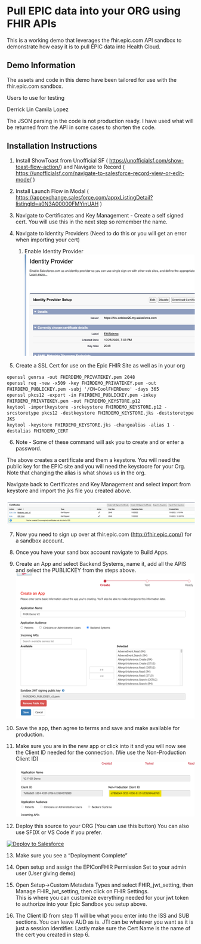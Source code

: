 # Pull EPIC data into your ORG using FHIR APIs

This is a working demo that leverages the fhir.epic.com API sandbox to demonstrate how easy it is to pull EPIC data into Health Cloud.

## Demo Information

The assets and code in this demo have been tailored for use with the fhir.epic.com sandbox.  

Users to use for testing

Derrick Lin
Camila Lopez

The JSON parsing in the code is not production ready.  I have used what will be returned from the API in some cases to shorten the code.

## Installation Instructions

1. Install ShowToast from Unofficial SF ( https://unofficialsf.com/show-toast-flow-action/) and Navigate to Record ( https://unofficialsf.com/navigate-to-salesforce-record-view-or-edit-mode/ )

2. Install Launch Flow in Modal ( https://appexchange.salesforce.com/appxListingDetail?listingId=a0N3A00000FMYinUAH )

3. Navigate to Certificates and Key Management - Create a self signed cert.  You will use this in the next step so remember the name. 

4. Navigate to Identity Providers (Need to do this or you will get an error when importing your cert)
    1. Enable Identity Provider
    ![Image: images/IDP.png](/images/IDP.png)

5. Create a SSL Cert for use on the Epic FHIR Site as well as in your org
```
openssl genrsa -out FHIRDEMO_PRIVATEKEY.pem 2048
openssl req -new -x509 -key FHIRDEMO_PRIVATEKEY.pem -out FHIRDEMO_PUBLICKEY.pem -subj '/CN=CoolFHIRDemo' -days 365
openssl pkcs12 -export -in FHIRDEMO_PUBLICKEY.pem -inkey FHIRDEMO_PRIVATEKEY.pem -out FHIRDEMO_KEYSTORE.p12
keytool -importkeystore -srckeystore FHIRDEMO_KEYSTORE.p12 -srcstoretype pkcs12 -destkeystore FHIRDEMO_KEYSTORE.jks -deststoretype JKS
keytool -keystore FHIRDEMO_KEYSTORE.jks -changealias -alias 1 -destalias FHIRDEMO_CERT
```

6. Note - Some of these command will ask you to create and or enter a password.  

The above creates a certificate and them a keystore.  You will need the public key for the EPIC site and you will need the keystoore for your Org.  Note that changing the alias is what shows us in the org.  

Navigate back to Certificates and Key Management and select import from keystore and import the jks file you created above.  

![Cert Image](/images/cert.png)

7. Now you need to sign up over at fhir.epic.com (http://fhir.epic.com/) for a sandbox account.   

8. Once you have your sand box account navigate to Build Apps. 

9. Create an App and select Backend Systems, name it, add all the APIS and select the PUBLICKEY from the steps above. 
![Build App](/images/createApp.png)

10. Save the app, then agree to terms and save and make available for production. 

11. Make sure you are in the new app or click into it snd you will now see the Client ID needed for the connection. (We use the Non-Production Client ID)
![ClientID Image](/images/clientID.png)

12. Deploy this source to your ORG (You can use this button)  You can also use SFDX or VS Code if you prefer. 
<a href="https://githubsfdeploy.herokuapp.com">
  <img alt="Deploy to Salesforce"
       src="https://raw.githubusercontent.com/afawcett/githubsfdeploy/master/deploy.png">
</a>

13. Make sure you see a “Deployment Complete”

14. Open setup and assign the EPIConFHIR Permission Set to your admin user (User giving demo)

15. Open Setup→Custom Metadata Types and select FHIR_jwt_setting, then Manage FHIR_jwt_setting, then click on FHIR Settings.  
This is where you can customize everything needed for your jwt token to authorize into your Epic Sandbox you setup above. 

16.  The Client ID from step 11 will be what yoou enter into the ISS and SUB sections. You can leave AUD as is.  JTI can be whatever you want as it is just a session identifier.  Lastly make sure the Cert Name is the name of the cert you created in step 6.

